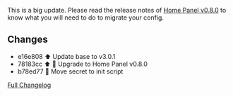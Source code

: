 This is a big update. Please read the release notes of [Home Panel v0.8.0](https://github.com/timmo001/home-panel/releases/tag/v0.8.0) to know what you will need to do to migrate your config.

## Changes

- e16e808 :arrow_up: Update base to v3.0.1 
- 78183cc :arrow_up: :hammer: Upgrade to Home Panel v0.8.0 
- b78ed77 :hammer: Move secret to init script 

[Full Changelog][changelog]

[changelog]: https://github.com/hassio-addons/addon-home-panel/compare/v0.2.0...v0.3.0